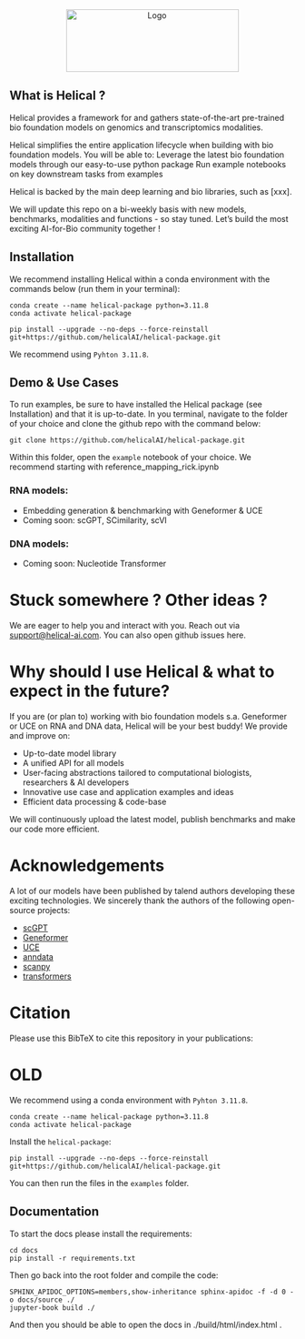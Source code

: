 <div align="center">
  <img src="https://github.com/helicalAI/helical-package/blob/main/assets/logo%2Bname.png" alt="Logo" width="304" height="110">
</div>

## What is Helical ?

Helical provides a framework for and gathers state-of-the-art pre-trained bio foundation models on genomics and transcriptomics modalities.

Helical simplifies the entire application lifecycle when building with bio foundation models. You will be able to:
Leverage the latest bio foundation models through our easy-to-use python package
Run example notebooks on key downstream tasks from examples

Helical is backed by the main deep learning and bio libraries, such as [xxx].

We will update this repo on a bi-weekly basis with new models, benchmarks, modalities and functions - so stay tuned.
Let’s build the most exciting AI-for-Bio community together !

## Installation

We recommend installing Helical within a conda environment with the commands below (run them in your terminal):
```
conda create --name helical-package python=3.11.8
conda activate helical-package
```
```
pip install --upgrade --no-deps --force-reinstall git+https://github.com/helicalAI/helical-package.git
```

We recommend using `Pyhton 3.11.8`.

## Demo & Use Cases

To run examples, be sure to have installed the Helical package (see Installation) and that it is up-to-date.
In you terminal, navigate to the folder of your choice and clone the github repo with the command below:
```
git clone https://github.com/helicalAI/helical-package.git
```

Within this folder, open the `example` notebook of your choice. We recommend starting with reference_mapping_rick.ipynb

### RNA models:
- Embedding generation & benchmarking with Geneformer & UCE
- Coming soon: scGPT, SCimilarity, scVI

### DNA models:
- Coming soon: Nucleotide Transformer

# Stuck somewhere ? Other ideas ?
We are eager to help you and interact with you. Reach out via support@helical-ai.com. 
You can also open github issues here.

# Why should I use Helical & what to expect in the future?
If you are (or plan to) working with bio foundation models s.a. Geneformer or UCE on RNA and DNA data, Helical will be your best buddy! We provide and improve on:
- Up-to-date model library
- A unified API for all models
- User-facing abstractions tailored to computational biologists, researchers & AI developers
- Innovative use case and application examples and ideas
- Efficient data processing & code-base

We will continuously upload the latest model, publish benchmarks and make our code more efficient.


# Acknowledgements

A lot of our models have been published by talend authors developing these exciting technologies. We sincerely thank the authors of the following open-source projects:

- [scGPT](https://github.com/bowang-lab/scGPT/)
- [Geneformer](https://huggingface.co/ctheodoris/Geneformer)
- [UCE](https://github.com/snap-stanford/UCE)
- [anndata](https://github.com/scverse/anndata)
- [scanpy](https://github.com/scverse/scanpy)
- [transformers](https://github.com/huggingface/transformers)

# Citation
Please use this BibTeX to cite this repository in your publications:




# OLD
















We recommend using a conda environment with `Pyhton 3.11.8`.
```
conda create --name helical-package python=3.11.8
conda activate helical-package
```
Install the `helical-package`:

```
pip install --upgrade --no-deps --force-reinstall git+https://github.com/helicalAI/helical-package.git
```
You can then run the files in the `examples` folder.


## Documentation
To start the docs please install the requirements:

```
cd docs
pip install -r requirements.txt
```

Then go back into the root folder and compile the code:

```
SPHINX_APIDOC_OPTIONS=members,show-inheritance sphinx-apidoc -f -d 0 -o docs/source ./
jupyter-book build ./   

```
And then you should be able to open the docs in ./build/html/index.html .
